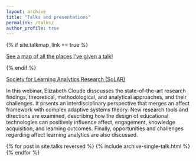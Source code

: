 ```yaml
---
layout: archive
title: "Talks and presentations"
permalink: /talks/
author_profile: true
---
```


{% if site.talkmap_link == true %}

<p style="text-decoration:underline;"><a href="/talkmap.html">See a map of all the places I've given a talk!</a></p>

{% endif %}

[Society for Learning Analytics Research (SoLAR)](https://www.youtube.com/watch?v=HwZyua3DvG4)

In this webinar, Elizabeth Cloude disscusses the state-of-the-art research findings, theoretical, methodological, and analytical approaches, and their challenges. It prsents an interdisciplinary perspective that merges an affect framework with complex adaptive systems theory. New research tools and directions are examined, describing how the design of educational technologies can positively influence affect, engagement, knowledge acquisition, and learning outcomes. Finally, opportunities and challenges regarding affect learning analytics are also discussed.

{% for post in site.talks reversed %}
  {% include archive-single-talk.html %}
{% endfor %}
